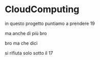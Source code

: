 # CloudComputing

in questo progetto puntiamo a prendere 19

ma anche di più bro

bro ma che dici

si rifiuta solo sotto il 17